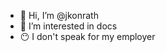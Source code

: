 - 👋 Hi, I’m @jkonrath
- :pencil: I’m interested in docs
- :no_mouth: I don't speak for my employer

<!---
jkonrath/jkonrath is a ✨ special ✨ repository because its `README.md` (this file) appears on your GitHub profile.
You can click the Preview link to take a look at your changes.
--->
